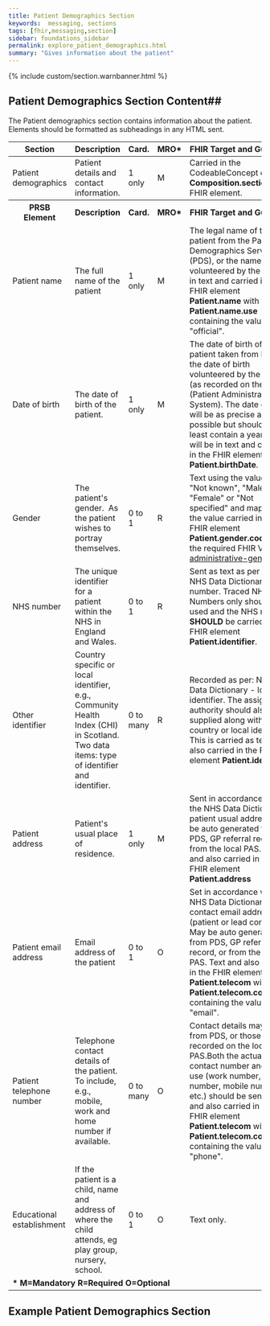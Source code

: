 ```yaml
---
title: Patient Demographics Section
keywords:  messaging, sections
tags: [fhir,messaging,section]
sidebar: foundations_sidebar
permalink: explore_patient_demographics.html
summary: "Gives information about the patient"
---
```

{% include custom/section.warnbanner.html %}


## Patient Demographics Section Content##
The Patient demographics section contains information about the patient. Elements should be formatted as subheadings in any HTML sent.

<table style="width:100%;max-width: 100%;">
	<thead>
		<tr>
			<th width="15%">Section</th>
			<th width="35%">Description</th>
			<th width="5%">Card.</th>
			<th width="5%">MRO*</th>
			<th width="40%">FHIR Target and Guidance</th>
		</tr>
	</thead>
	<tbody>
		<tr>
			<td>Patient demographics</td>
			<td>Patient details and contact information.</td>
			<td>1 only</td>
			<td>M</td>
				<td>Carried in the CodeableConcept of <b>Composition.section.code</b> FHIR element.</td>
		</tr>
		<tr>
			<th>PRSB Element</th>
			<th>Description</th>
			<th>Card.</th>
			<th>MRO*</th>
			<th>FHIR Target and Guidance</th>		
		</tr>
		<tr>
			<td>Patient name</td>
			<td>The full name of the patient</td>
			<td>1 only</td>
			<td>M</td>
			<td>The legal name of the patient from the Patient Demographics Service (PDS), or the name volunteered by the patient in text and carried in the FHIR element <b>Patient.name</b> with the <b>Patient.name.use</b> containing the value "official".  </td>
		</tr>
		<tr>
			<td>Date of birth</td>
			<td>The date of birth of the patient.</td>
			<td>1 only</td>
			<td>M</td>
			<td>The date of birth of the patient taken from PDS, or the date of birth volunteered by the patient (as recorded on the PAS (Patient Administration System). The date of birth will be as precise as possible but should at least contain a year. This will be in text and carried in the FHIR element <b>Patient.birthDate</b>.</td>
		</tr>
		<tr>
			<td>Gender</td>
			<td>The patient's gender.  As the patient wishes to portray themselves.</td>
			<td>0 to 1</td>
			<td>R</td>
			<td>Text using the values of "Not known", "Male", "Female" or "Not specified" and mapped to the value carried in the FHIR element <b>Patient.gender.code</b> using the required FHIR ValueSet <a href="http://hl7.org/fhir/valueset-administrative-gender.html">administrative-gender</a></td>
		</tr>
		<tr>
			<td>NHS number</td>
			<td>The unique identifier for a patient within the NHS in England and Wales.</td>
			<td>0 to 1</td> 
			<td>R</td>
			<td>Sent as text as per the NHS Data Dictionary NHS number. Traced NHS Numbers only should be used and the NHS number  <b>SHOULD</b> be carried in the FHIR element <b>Patient.identifier</b>.</td>
		</tr>
		<tr>
			<td>Other identifier</td>
			<td>Country specific or local identifier, e.g., Community Health Index (CHI) in Scotland. Two data items: type of identifier and identifier.</td>
			<td>0 to many</td>
			<td>R</td>
			<td>Recorded as per: NHS Data Dictionary - local identifier. The assigning authority should also be supplied along with the country or local identifier. This is carried as text and also carried in the FHIR element <b>Patient.identifier</b>.</td>
		</tr>
		<tr>
			<td>Patient address</td>
			<td>Patient's usual place of residence.</td>
			<td>1 only</td>
			<td>M</td>
			<td>Sent in accordance with the NHS Data Dictionary: patient usual address. May be auto generated from PDS, GP referral record, or from the local PAS. Text and also carried in the FHIR element <b>Patient.address</b></td>
		</tr>
		<tr>
			<td>Patient email address</td>
			<td>Email address of the patient</td>
			<td>0 to 1</td>
			<td>O</td>
			<td>Set in accordance with the NHS Data Dictionary: contact email address (patient or lead contact). May be auto generated from PDS, GP referral record, or from the local PAS. Text and also carried in the FHIR element <b>Patient.telecom</b> with <b>Patient.telecom.code</b>  containing the value "email".</td>
		</tr>
		<tr>
			<td>Patient telephone number</td>
			<td>Telephone contact details of the patient. To include, e.g., mobile, work and home number if available.</td>
			<td>0 to many</td>
			<td>O</td>
			<td>Contact details may come from PDS, or those recorded on the local PAS.Both the actual contact number and its use (work number, home number, mobile number etc.) should be sent. Text and also carried in the FHIR element <b>Patient.telecom</b> with <b>Patient.telecom.code</b>  containing the value "phone".</td>
		</tr>
		<tr>
			<td>Educational establishment</td>
			<td>If the patient is a child, name and address of where the child attends, eg play group, nursery, school.</td>
			<td>0 to 1</td>
			<td>O</td>
			<td>Text only.</td>
		</tr>
		<tr>
		<td colspan="5"><b>* M=Mandatory R=Required O=Optional</b></td>
		</tr>
	</tbody>
</table>

## Example Patient Demographics Section ##

<script src="https://gist.github.com/IOPS-DEV/347fa1e99bc57ea46e426423f89491e5.js"></script>






